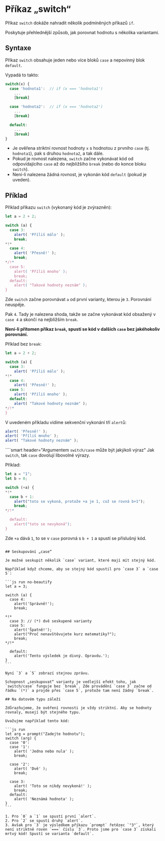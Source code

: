 # Příkaz „switch“

Příkaz `switch` dokáže nahradit několik podmíněných příkazů `if`. 

Poskytuje přehlednější způsob, jak porovnat hodnotu s několika variantami.

## Syntaxe

Příkaz `switch` obsahuje jeden nebo více bloků `case` a nepovinný blok `default`.

Vypadá to takto:

```js no-beautify
switch(x) {
  case 'hodnota1':  // if (x === 'hodnota1')
    ...
    [break]

  case 'hodnota2':  // if (x === 'hodnota2')
    ...
    [break]

  default:
    ...
    [break]
}
```

- Je ověřena striktní rovnost hodnoty `x` s hodnotou z prvního `case` (tj. `hodnota1`), pak s druhou `hodnota2`, a tak dále.
- Pokud je rovnost nalezena, `switch` začne vykonávat kód od odpovídajícího `case` až do nejbližšího `break` (nebo do konce bloku `switch`).
- Není-li nalezena žádná rovnost, je vykonán kód `default` (pokud je uveden).

## Příklad

Příklad příkazu `switch` (vykonaný kód je zvýrazněn):

```js run
let a = 2 + 2;

switch (a) {
  case 3:
    alert( 'Příliš málo' );
    break;
*!*
  case 4:
    alert( 'Přesně!' );
    break;
*/!*
  case 5:
    alert( 'Příliš mnoho' );
    break;
  default:
    alert( "Takové hodnoty neznám" );
}
```

Zde `switch` začne porovnávat `a` od první varianty, kterou je `3`. Porovnání neuspěje.

Pak `4`. Tady je nalezena shoda, takže se začne vykonávat kód obsažený v `case 4` a skončí na nejbližším `break`.

**Není-li přítomen příkaz `break`, spustí se kód v dalších `case` bez jakéhokoliv porovnání.**

Příklad bez `break`:

```js run
let a = 2 + 2;

switch (a) {
  case 3:
    alert( 'Příliš málo' );
*!*
  case 4:
    alert( 'Přesně!' );
  case 5:
    alert( 'Příliš mnoho' );
  default:
    alert( "Takové hodnoty neznám" );
*/!*
}
```

V uvedeném příkladu vidíme sekvenční vykonání tří `alert`ů:

```js
alert( 'Přesně!' );
alert( 'Příliš mnoho' );
alert( "Takové hodnoty neznám" );
```

````smart header="Argumentem `switch/case` může být jakýkoli výraz"
Jak `switch`, tak `case` dovolují libovolné výrazy.

Příklad:

```js run
let a = "1";
let b = 0;

switch (+a) {
*!*
  case b + 1:
    alert("toto se vykoná, protože +a je 1, což se rovná b+1");
    break;
*/!*

  default:
    alert("toto se nevykoná");
}
```
Zde `+a` dává `1`, to se v `case` porovná s `b + 1` a spustí se příslušný kód.
````

## Seskupování „case“

Je možné seskupit několik `case` variant, které mají mít stejný kód.

Například když chceme, aby se stejný kód spustil pro `case 3` a `case 5`:

```js run no-beautify
let a = 3;

switch (a) {
  case 4:
    alert('Správně!');
    break;

*!*
  case 3: // (*) dvě seskupené varianty
  case 5:
    alert('Špatně!');
    alert("Proč nenavštěvujete kurz matematiky?");
    break;
*/!*

  default:
    alert('Tento výsledek je divný. Opravdu.');
}
```

Nyní `3` a `5` zobrazí stejnou zprávu.

Schopnost „seskupovat“ varianty je vedlejší efekt toho, jak `switch/case` funguje bez `break`. Zde provádění `case 3` začne od řádku `(*)` a projde přes `case 5`, protože tam není žádný `break`.

## Na datovém typu záleží

Zdůrazňujeme, že ověření rovnosti je vždy striktní. Aby se hodnoty rovnaly, musejí být stejného typu.

Uvažujme například tento kód:

```js run
let arg = prompt("Zadejte hodnotu");
switch (arg) {
  case '0':
  case '1':
    alert( 'Jedna nebo nula' );
    break;

  case '2':
    alert( 'Dvě' );
    break;

  case 3:
    alert( 'Toto se nikdy nevykoná!' );
    break;
  default:
    alert( 'Neznámá hodnota' );
}
```

1. Pro `0` a `1` se spustí první `alert`.
2. Pro `2` se spustí druhý `alert`.
3. Avšak pro `3` je výsledkem příkazu `prompt` řetězec `"3"`, který není striktně roven `===` číslu `3`. Proto jsme pro `case 3` získali mrtvý kód! Spustí se varianta `default`.
